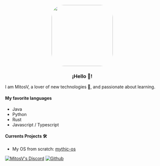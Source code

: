 <p align="center" width="300">
   <img align="center" width="200" src="https://avatars.githubusercontent.com/u/113483739?v=4" style="border-radius: 20%"/>
   <h3 align="center">¡Hello 👋!</h3>
</p>

I am MitosV, a lover of new technologies 🤖, and passionate about learning.

#### My favorite languages

- Java
- Python
- Rust
- Javascript / Typescript

#### Currents Projects 🛠️

- My OS from scratch: [mythic-os](https://github.com/MitosV/mythic-os)

[![MitosV's Discord](https://lanyard.cnrad.dev/api/696172665890668594)]() [![Github](https://github-readme-stats.vercel.app/api?username=MitosV&count_private=true&show_icons=true&theme=tokyonight)]()
